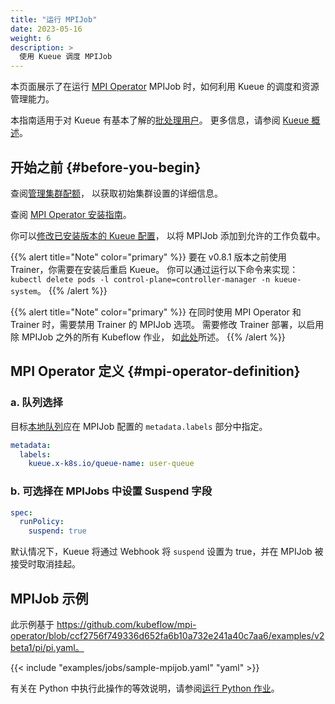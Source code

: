 ```yaml
---
title: "运行 MPIJob"
date: 2023-05-16
weight: 6
description: >
  使用 Kueue 调度 MPIJob
---
```


本页面展示了在运行 [MPI Operator](https://www.kubeflow.org/docs/components/training/mpi/)
MPIJob 时，如何利用 Kueue 的调度和资源管理能力。

本指南适用于对 Kueue 有基本了解的[批处理用户](/zh-CN/docs/tasks#batch-user)。
更多信息，请参阅 [Kueue 概述](/zh-CN/docs/overview)。

## 开始之前  {#before-you-begin}

查阅[管理集群配额](/zh-CN/docs/tasks/manage/administer_cluster_quotas)，
以获取初始集群设置的详细信息。

查阅 [MPI Operator 安装指南](https://github.com/kubeflow/mpi-operator#installation)。

你可以[修改已安装版本的 Kueue 配置](/zh-CN/docs/installation#install-a-custom-configured-released-version)，
以将 MPIJob 添加到允许的工作负载中。

{{% alert title="Note" color="primary" %}}
要在 v0.8.1 版本之前使用 Trainer，你需要在安装后重启 Kueue。
你可以通过运行以下命令来实现：`kubectl delete pods -l control-plane=controller-manager -n kueue-system`。
{{% /alert %}}

{{% alert title="Note" color="primary" %}}
在同时使用 MPI Operator 和 Trainer 时，需要禁用 Trainer 的 MPIJob 选项。
需要修改 Trainer 部署，以启用除 MPIJob 之外的所有 Kubeflow 作业，
如[此处](https://github.com/kubeflow/trainer/issues/1777)所述。
{{% /alert %}}

## MPI Operator 定义   {#mpi-operator-definition}

### a. 队列选择

目标[本地队列](/zh-CN/docs/concepts/local_queue)应在 MPIJob 配置的
`metadata.labels` 部分中指定。

```yaml
metadata:
  labels:
    kueue.x-k8s.io/queue-name: user-queue
```

### b. 可选择在 MPIJobs 中设置 Suspend 字段

```yaml
spec:
  runPolicy:
    suspend: true
```

默认情况下，Kueue 将通过 Webhook 将 `suspend` 设置为 true，并在
MPIJob 被接受时取消挂起。

## MPIJob 示例

此示例基于 https://github.com/kubeflow/mpi-operator/blob/ccf2756f749336d652fa6b10a732e241a40c7aa6/examples/v2beta1/pi/pi.yaml。

{{< include "examples/jobs/sample-mpijob.yaml" "yaml" >}}

有关在 Python 中执行此操作的等效说明，请参阅[运行 Python 作业](/zh-CN/docs/tasks/run/python_jobs/#mpi-operator-job)。
